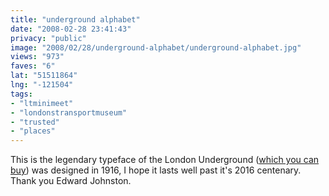 ```yaml
---
title: "underground alphabet"
date: "2008-02-28 23:41:43"
privacy: "public"
image: "2008/02/28/underground-alphabet/underground-alphabet.jpg"
views: "973"
faves: "6"
lat: "51511864"
lng: "-121504"
tags:
- "ltminimeet"
- "londonstransportmuseum"
- "trusted"
- "places"
---
```

This is the legendary typeface of the London Underground (<a href="http://www.p22.com/products/london.html">which you can buy</a>) was designed in 1916, I hope it lasts well past it's 2016 centenary. Thank you Edward Johnston.<a href="/photos/2008/02/29/underground-alphabet"></a>
